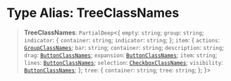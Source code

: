 # Type Alias: TreeClassNames

> **TreeClassNames**: `PartialDeep`\<\{ `empty`: `string`; `group`: `string`; `indicator`: \{ `container`: `string`; `indicator`: `string`; \}; `item`: \{ `actions`: [`GroupClassNames`](GroupClassNames.md); `bar`: `string`; `container`: `string`; `description`: `string`; `drag`: [`ButtonClassNames`](ButtonClassNames.md); `expansion`: [`ButtonClassNames`](ButtonClassNames.md); `item`: `string`; `lines`: [`ButtonClassNames`](ButtonClassNames.md); `selection`: [`CheckboxClassNames`](CheckboxClassNames.md); `visibility`: [`ButtonClassNames`](ButtonClassNames.md); \}; `tree`: \{ `container`: `string`; `tree`: `string`; \}; \}\>
